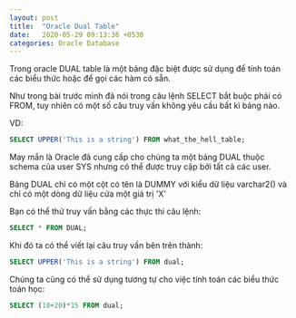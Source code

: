 ```yaml
---
layout: post
title:  "Oracle Dual Table"
date:   2020-05-29 09:13:36 +0530
categories: Oracle Database
---
```

Trong oracle DUAL table là một bảng đặc biệt được sử dụng để tính toán các biểu thức hoặc để gọi các hàm có sẵn.

Như trong bài trước mình đã nói trong câu lệnh SELECT bắt buộc phải có FROM, tuy nhiên có một số câu truy vấn không yêu cầu bất kì bảng nào. 

VD: 

```sql
SELECT UPPER('This is a string') FROM what_the_hell_table;
```
May mắn là Oracle đã cung cấp cho chúng ta một bảng DUAL thuộc schema của user SYS nhưng có thể được truy cập bởi tất cả các user.

Bảng DUAL chỉ có một cột có tên là DUMMY với kiểu dữ liệu varchar2() và chỉ có một dòng dữ liệu cứa một giá trị 'X'

Bạn có thể thử truy vấn bằng các thực thi câu lệnh:

```sql
SELECT * FROM DUAL;
```

Khi đó ta có thể viết lại câu truy vấn bên trên thành:

```sql
SELECT UPPER('This is a string') FROM dual;
```

Chúng ta cũng có thể sử dụng tương tự cho việc tính toán các biểu thức toán học:

```sql
SELECT (10+20)*15 FROM dual;
```